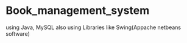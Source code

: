 # Book_management_system
using Java, MySQL also using Libraries like Swing(Appache netbeans software)
